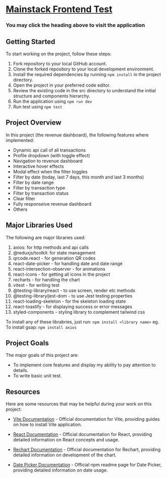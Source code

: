 # [Mainstack Frontend Test](https://mainstack-frontend-test.netlify.app/)

### You may click the heading above to visit the application

## Getting Started

To start working on the project, follow these steps:

1. Fork repository to your local GitHub account.
2. Clone the forked repository to your local development environment.
3. Install the required dependencies by running `npm install` in the project directory.
4. Open the project in your preferred code editor.
5. Review the existing code in the src directory to understand the initial structure and components hierarchy.
6. Run the application using `npm run dev`
7. Run test using `npm test`

## Project Overview

In this project (the revenue dashboard), the following features where implemented:

- Dynamic api call of all transactions
- Profile dropdown (with toggle effect)
- Navigation to revenue dashboard
- Interactive hover effects
- Modal effect when the filter toggles
- Filter by date (today, last 7 days, this month and last 3 months)
- Filter by date range
- Filter by transaction type
- Filter by transaction status
- Clear filter
- Fully responseive revenue dashboard
- Others

## Major Libraries Used

The following are major libraries used:

1. axios: for http methods and api calls
2. @reduxjs/toolkit: for state management
3. qrcode.react - for generation QR codes
4. react-date-picker - for handling date and date range
5. react-intersection-observer - for animations
6. react-icons - for getting all icons in the project
7. recharts - for handling the chart
8. vitest - for writing test
9. @testing-library/react - to use screen, render etc methods
10. @testing-library/jest-dom - to use Jest testing properties
11. react-loading-skeleton - for the skeleton loading state
12. react-toastify - for displaying success or error messages
13. styled-components - styling library to complement tailwind css

To install any of these librabries, just run: `npm install <library name>` eg. To install gsap: `npm install axios`

## Project Goals

The major goals of this project are:

- To implement core features and display my ability to pay attention to details.
- To write basic unit test.

## Resources

Here are some resources that may be helpful during your work on this project:

- [Vite Documentation](https://vitejs.dev/) - Official documentation for Vite, providing guides on how to install Vite application.

- [React Documentation](https://create-react-app.dev/) - Official documentation for React, providing detailed information on React concepts and usage.

- [Rechart Documentation](https://recharts.org/en-US/guide/getting-started) - Official documentation for Rechart, providing detailed information on development of the chart.

- [Date Picker Documentation](https://www.npmjs.com/package/react-date-picker?activeTab=readme) - Official npm readme page for Date Picker, providing detailed information on date usage.
